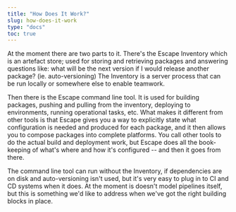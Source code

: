 ```yaml
---
title: "How Does It Work?"
slug: how-does-it-work
type: "docs"
toc: true
---
```


At the moment there are two parts to it. There's the Escape Inventory which is an artefact store; used for storing and retrieving packages and answering questions like: what will be the next version if I would release another package? (ie. auto-versioning) The Inventory is a server process that can be run locally or somewhere else to enable teamwork.

Then there is the Escape command line tool. It is used for building packages, pushing and pulling from the inventory, deploying to environments, running operational tasks, etc. What makes it different from other tools is that Escape gives you a way to explicitly state what configuration is needed and produced for each package, and it then allows you to compose packages into complete platforms. You call other tools to do the actual build and deployment work, but Escape does all the book-keeping of what's where and how it's configured -- and then it goes from there.

The command line tool can run without the Inventory, if dependencies are on disk and auto-versioning isn't used, but it's very easy to plug in to CI and CD systems when it does. At the moment is doesn't model pipelines itself, but this is something we'd like to address when we've got the right building blocks in place.
